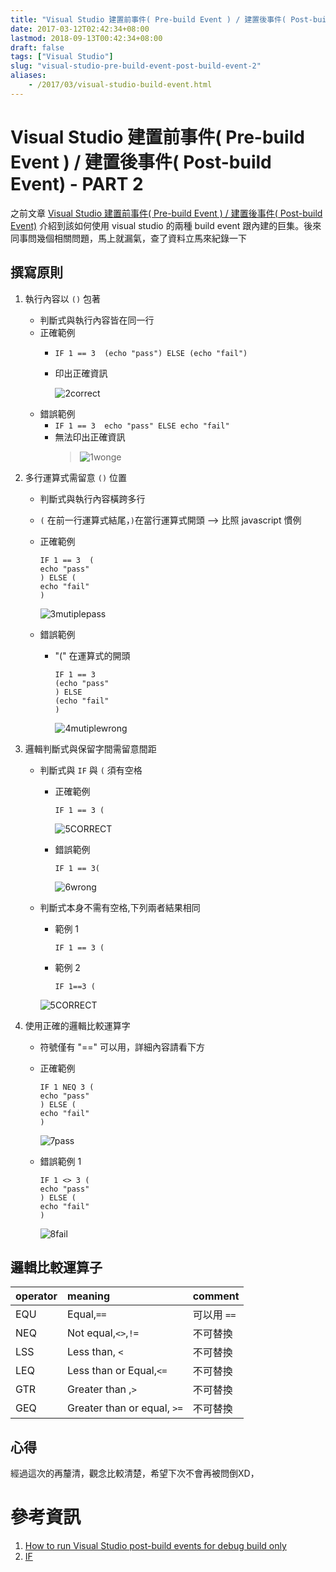 ```yaml
---
title: "Visual Studio 建置前事件( Pre-build Event ) / 建置後事件( Post-build Event) - PART 2"
date: 2017-03-12T02:42:34+08:00
lastmod: 2018-09-13T00:42:34+08:00
draft: false
tags: ["Visual Studio"]
slug: "visual-studio-pre-build-event-post-build-event-2"
aliases:
    - /2017/03/visual-studio-build-event.html
---
```

# Visual Studio 建置前事件( Pre-build Event ) / 建置後事件( Post-build Event) - PART 2
之前文章 [Visual Studio 建置前事件( Pre-build Event ) / 建置後事件( Post-build Event)](https://blog.yowko.com/2017/01/visual-studio-pre-build-event-post-build-event.html) 介紹到該如何使用 visual studio 的兩種 build event 跟內建的巨集。後來同事問幾個相關問題，馬上就漏氣，查了資料立馬來紀錄一下

## 撰寫原則
1. 執行內容以 `()` 包著
    - 判斷式與執行內容皆在同一行
    - 正確範例
        - `IF 1 == 3  (echo "pass") ELSE (echo "fail")`
        - 印出正確資訊
            
            ![2correct](https://cloud.githubusercontent.com/assets/3851540/23689501/0fdb9312-03f6-11e7-9187-246ad4df5d44.png) 
    - 錯誤範例
        - `IF 1 == 3  echo "pass" ELSE echo "fail"`
        - 無法印出正確資訊
            >![1wonge](https://cloud.githubusercontent.com/assets/3851540/23689500/0fdb0186-03f6-11e7-941a-d808fcb122c0.png)
    
2. 多行運算式需留意 `()` 位置
    - 判斷式與執行內容橫跨多行
    - `(` 在前一行運算式結尾，`)`在當行運算式開頭 --> 比照 javascript 慣例 
    - 正確範例
        
        ```
        IF 1 == 3  (
        echo "pass"
        ) ELSE (
        echo "fail"
        )
        ```
        
        ![3mutiplepass](https://cloud.githubusercontent.com/assets/3851540/23689503/0fe1310a-03f6-11e7-927d-032ca5b09800.png)
    - 錯誤範例
        - "(" 在運算式的開頭
            
            ```
            IF 1 == 3
            (echo "pass"
            ) ELSE 
            (echo "fail"
            )
            ```
            
            ![4mutiplewrong](https://cloud.githubusercontent.com/assets/3851540/23689502/0fdcf59a-03f6-11e7-9daa-86db031c9dfa.png)

3. 邏輯判斷式與保留字間需留意間距
    - 判斷式與 `IF` 與 `(` 須有空格
        - 正確範例
            
            ```
            IF 1 == 3 (
            ``` 
            
            ![5CORRECT](https://cloud.githubusercontent.com/assets/3851540/23689504/0fe22c90-03f6-11e7-9344-6af1f56938bf.png)
        - 錯誤範例
            
            ```
            IF 1 == 3(
            ```
            
            ![6wrong](https://cloud.githubusercontent.com/assets/3851540/23689505/0fe36718-03f6-11e7-8fc1-1dcf5ed30497.png)
    - 判斷式本身不需有空格,下列兩者結果相同
        - 範例 1
            
            ```
            IF 1 == 3 (
            ```
        - 範例 2
            
            ```
            IF 1==3 (
            ```
        
        ![5CORRECT](https://cloud.githubusercontent.com/assets/3851540/23689504/0fe22c90-03f6-11e7-9344-6af1f56938bf.png)
            
4. 使用正確的邏輯比較運算字
    - 符號僅有 "==" 可以用，詳細內容請看下方
    - 正確範例
        
        ```
        IF 1 NEQ 3 (
        echo "pass"
        ) ELSE (
        echo "fail"
        )
        
        ``` 
        ![7pass](https://cloud.githubusercontent.com/assets/3851540/23689506/0fff23b8-03f6-11e7-9dc2-761774fbdb78.png)
    - 錯誤範例 1
        
        ```
        IF 1 <> 3 (
        echo "pass"
        ) ELSE (
        echo "fail"
        )
        ```
        
        ![8fail](https://cloud.githubusercontent.com/assets/3851540/23689507/1000fddc-03f6-11e7-8d17-0d34013b9e10.png)

## 邏輯比較運算子
    
operator|meaning|comment
:---|:---|:---
EQU | Equal,`==`| 可以用 `==` 
NEQ | Not equal,`<>`,`!=`|不可替換
LSS | Less than, `<`|不可替換
LEQ | Less than or Equal,`<=`|不可替換
GTR | Greater than ,`>`|不可替換
GEQ | Greater than or equal, `>=`|不可替換

## 心得
經過這次的再釐清，觀念比較清楚，希望下次不會再被問倒XD，


# 參考資訊
1. [How to run Visual Studio post-build events for debug build only](http://stackoverflow.com/questions/150053/how-to-run-visual-studio-post-build-events-for-debug-build-only)
2. [IF](https://ss64.com/nt/if.html)